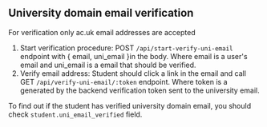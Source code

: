 ## University domain email verification

For verification only ac.uk email addresses are accepted

1. Start verification procedure: POST `/api/start-verify-uni-email` endpoint with { email, uni_email }in the body. Where email is a user's email and uni_email is a email that should be verified.
2. Verify email address: Student should click a link in the email and call GET `/api/verify-uni-email/:token` endpoint. Where token is a generated by the backend verification token sent to the university email.

To find out if the student has verified university domain email, you should check `student.uni_email_verified` field.

